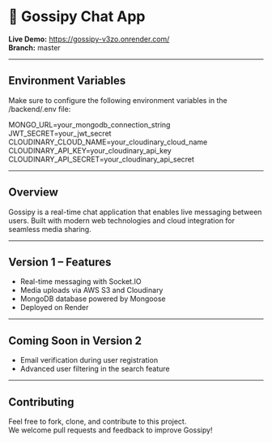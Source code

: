 # 📱 Gossipy Chat App

**Live Demo:** https://gossipy-v3zo.onrender.com/  
**Branch:** master

---

## Environment Variables

Make sure to configure the following environment variables in the /backend/.env file:

MONGO_URL=your_mongodb_connection_string  
JWT_SECRET=your_jwt_secret  
CLOUDINARY_CLOUD_NAME=your_cloudinary_cloud_name  
CLOUDINARY_API_KEY=your_cloudinary_api_key  
CLOUDINARY_API_SECRET=your_cloudinary_api_secret

---

## Overview

Gossipy is a real-time chat application that enables live messaging between users. Built with modern web technologies and cloud integration for seamless media sharing.

---

## Version 1 – Features

- Real-time messaging with Socket.IO  
- Media uploads via AWS S3 and Cloudinary  
- MongoDB database powered by Mongoose  
- Deployed on Render

---

## Coming Soon in Version 2

- Email verification during user registration  
- Advanced user filtering in the search feature

---

## Contributing

Feel free to fork, clone, and contribute to this project.  
We welcome pull requests and feedback to improve Gossipy!
